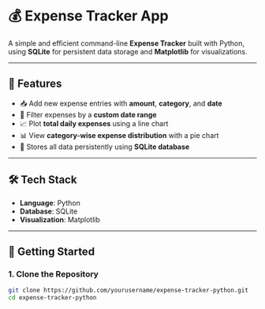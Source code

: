 # 💰 Expense Tracker App

A simple and efficient command-line **Expense Tracker** built with Python, using **SQLite** for persistent data storage and **Matplotlib** for visualizations.

---

## 📌 Features

- 📥 Add new expense entries with **amount**, **category**, and **date**
- 📅 Filter expenses by a **custom date range**
- 📈 Plot **total daily expenses** using a line chart
- 📊 View **category-wise expense distribution** with a pie chart
- 💾 Stores all data persistently using **SQLite database**

---

## 🛠️ Tech Stack

- **Language**: Python
- **Database**: SQLite
- **Visualization**: Matplotlib

---

## 🚀 Getting Started

### 1. Clone the Repository

```bash
git clone https://github.com/yourusername/expense-tracker-python.git
cd expense-tracker-python
